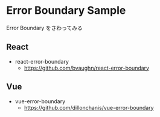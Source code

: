 # Error Boundary Sample
Error Boundary をさわってみる

## React
- react-error-boundary
    - https://github.com/bvaughn/react-error-boundary

## Vue
- vue-error-boundary
    - https://github.com/dillonchanis/vue-error-boundary
